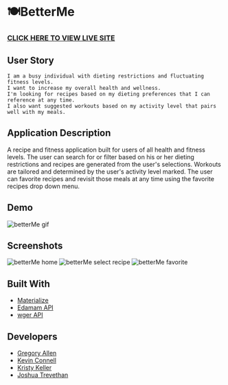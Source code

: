 # 🍽BetterMe

### [CLICK HERE TO VIEW LIVE SITE](https://kristykeller.github.io/BetterMe/) 

## User Story
```
I am a busy individual with dieting restrictions and fluctuating fitness levels.
I want to increase my overall health and wellness. 
I'm looking for recipes based on my dieting preferences that I can reference at any time.
I also want suggested workouts based on my activity level that pairs well with my meals.
```

## Application Description

A recipe and fitness application built for users of all health and fitness levels. 
The user can search for or filter based on his or her dieting restrictions and recipes are generated from the user's selections. Workouts are tailored and determined by the user's activity level marked. 
The user can favorite recipes and revisit those meals at any time using the favorite recipes drop down menu. 

## Demo 
![betterMe gif](./Assets/Images/betterMe.gif)

## Screenshots 

![betterMe home](./Assets/Images/home-page.png)
![betterMe select recipe](./Assets/Images/select-recipe.png)
![betterMe favorite](./Assets/Images/favorite-recipe.png)


## Built With
- [Materialize](https://materializecss.com/) 
- [Edamam API](https://developer.edamam.com/edamam-docs-recipe-api) 
- [wger API](https://wger.de/en/software/api) 

## Developers
* [Gregory Allen](https://github.com/GregoryAllen36)
* [Kevin Connell](https://github.com/kevinconnell96)
* [Kristy Keller](https://github.com/KristyKeller) 
* [Joshua Trevethan](https://github.com/JoshTrev) 
